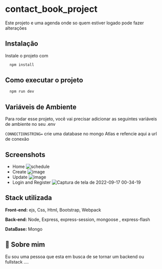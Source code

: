 
# contact_book_project

Este projeto e uma agenda onde so quem estiver logado pode fazer alterações



## Instalação

Instale  o projeto com

```bash
  npm install 
```
## Como executar o projeto

```bash
  npm run dev
```
## Variáveis de Ambiente

Para rodar esse projeto, você vai precisar adicionar as seguintes variáveis de ambiente no seu .env


`CONNECTIONSTRING=` crie uma database no mongo Atlas e refencie aqui a  url de conexão


## Screenshots

- Home
![schedule](https://user-images.githubusercontent.com/62305370/190837588-4cb00c95-5214-4b4a-9cb7-dc1a8d4c7ad2.png)
- Create 
![image](https://user-images.githubusercontent.com/62305370/190837700-2fdcece5-6d95-4dff-84a6-5e09d5a89a79.png)
- Update
![image](https://user-images.githubusercontent.com/62305370/190837746-1d767270-22df-4d38-aa76-fafb3e983c81.png)
- Login and Register
![Captura de tela de 2022-09-17 00-34-19](https://user-images.githubusercontent.com/62305370/190839020-0de3d336-c242-4d28-95e2-e767625c535d.png)

## Stack utilizada

**Front-end:** ejs, Css, Html, Bootstrap, Webpack

**Back-end:** Node, Express, express-session, mongoose , express-flash

**DataBase:** Mongo 

## 🚀 Sobre mim
Eu sou uma pessoa que esta em busca de se tornar um backend ou fullstack ....

